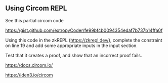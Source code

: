 ## Using Circom REPL

See this partial circom code

https://gist.github.com/extropyCoder/fe99bf4b0094354edaf7b737b14ffa0f

Using this code in the zkREPL (https://zkrepl.dev/), complete the constraint on line 19 and add some appropriate
inputs in the input section.

Test that it creates a proof, and show that an incorrect proof fails.


https://docs.circom.io/

https://iden3.io/circom

